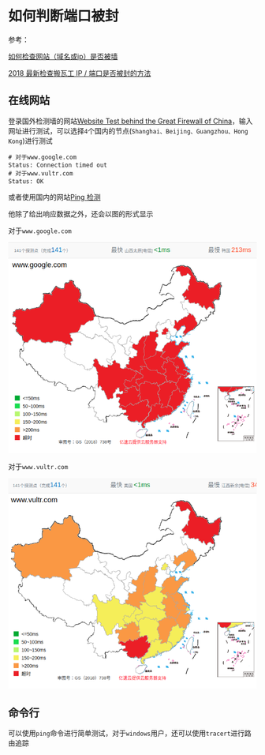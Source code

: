 # 如何判断端口被封

参考：

[如何检查网站（域名或ip）是否被墙](https://allinfa.com/domain-ip-gfw.html)

[2018 最新检查搬瓦工 IP / 端口是否被封的方法](https://www.bandwagonhost.net/1934.html)

## 在线网站

登录国外检测墙的网站[Website Test behind the Great Firewall of China](https://www.websitepulse.com/tools/china-firewall-test#)，输入网址进行测试，可以选择`4`个国内的节点(`Shanghai、Beijing、Guangzhou、Hong Kong`)进行测试

    # 对于www.google.com
    Status:	Connection timed out
    # 对于www.vultr.com
    Status:	OK

或者使用国内的网站[Ping 检测](http://ping.chinaz.com/www.google.com)

他除了给出响应数据之外，还会以图的形式显示

对于`www.google.com`

![](./imgs/test-climb/google.png)

对于`www.vultr.com`

![](./imgs/test-climb/vultr.png)

## 命令行

可以使用`ping`命令进行简单测试，对于`windows`用户，还可以使用`tracert`进行路由追踪